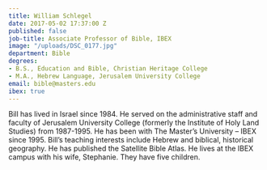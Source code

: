 ```yaml
---
title: William Schlegel
date: 2017-05-02 17:37:00 Z
published: false
job-title: Associate Professor of Bible, IBEX
image: "/uploads/DSC_0177.jpg"
department: Bible
degrees:
- B.S., Education and Bible, Christian Heritage College
- M.A., Hebrew Language, Jerusalem University College
email: bible@masters.edu
ibex: true
---
```


Bill has lived in Israel since 1984. He served on the administrative staff and faculty of Jerusalem University College (formerly the Institute of Holy Land Studies) from 1987-1995. He has been with The Master’s University – IBEX since 1995. Bill’s teaching interests include Hebrew and biblical, historical geography.  He has published the Satellite Bible Atlas. He lives at the IBEX campus with his wife, Stephanie.  They have five children.